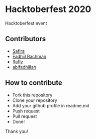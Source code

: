 # Hacktoberfest 2020
Hacktoberfest event

## Contributors
- [Safira](https://github.com/safiraisya)
- [Fadhiil Rachman](https://github.com/fadhiilrachman)
- [Rafly](https://github.com/raflyid)
- [abifadhillah](https://github.com/abifadhillah)

## How to contribute
- Fork this repository
- Clone your repository
- Add your github profile in readme.md
- Push request
- Pull request
- Done!

Thank you!
